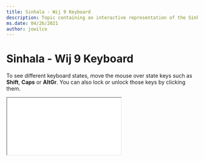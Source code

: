 ```yaml
--- 
title: Sinhala - Wij 9 Keyboard 
description: Topic containing an interactive representation of the Sinhala - Wij 9 Keyboard 
ms.date: 04/26/2021 
author: jowilco 
--- 
```

 
# Sinhala - Wij 9 Keyboard 
 
To see different keyboard states, move the mouse over state keys such as **Shift**, **Caps** or **AltGr**. You can also lock or unlock those keys by clicking them. 
 
<iframe src="kbdsw09.html"></iframe> 
